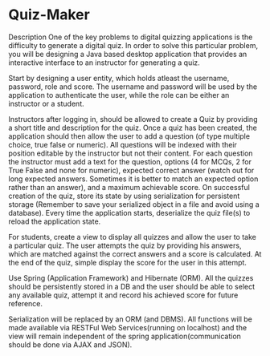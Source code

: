 # Quiz-Maker
Description
One of the key problems to digital quizzing applications is the difficulty to generate a digital quiz. In order to solve this particular problem, you will be designing a Java based desktop application that provides an interactive interface to an instructor for generating a quiz.

Start by designing a user entity, which holds atleast the username, password, role and score. The username and password will be used by the application to authenticate the user, while the role can be either an instructor or a student.

Instructors after logging in, should be allowed to create a Quiz by providing a short title and description for the quiz. Once a quiz has been created, the application should then allow the user to add a question (of type multiple choice, true false or numeric). All questions will be indexed with their position editable by the instructor but not their content. For each question the instructor must add a text for the question, options (4 for MCQs, 2 for True False and none for numeric), expected correct answer (watch out for long expected answers. Sometimes it is better to match an expected option rather than an answer), and a maximum achievable score. On successful creation of the quiz, store its state by using serialization for persistent storage (Remember to save your serialized object in a file and avoid using a database). Every time the application starts, deserialize the quiz file(s) to reload the application state.

For students, create a view to display all quizzes and allow the user to take a particular quiz. The user attempts the quiz by providing his answers, which are matched against the correct answers and a score is calculated. At the end of the quiz, simple display the score for the user in this attempt.

Use Spring (Application Framework) and Hibernate (ORM). All the quizzes should be persistently stored in a DB and the user should be able to select any available quiz, attempt it and record his achieved score for future reference.

Serialization will be replaced by an ORM (and DBMS). All functions will be made available via RESTFul Web Services(running on localhost) and the view will remain independent of the spring application(communication should be done via AJAX and JSON).
